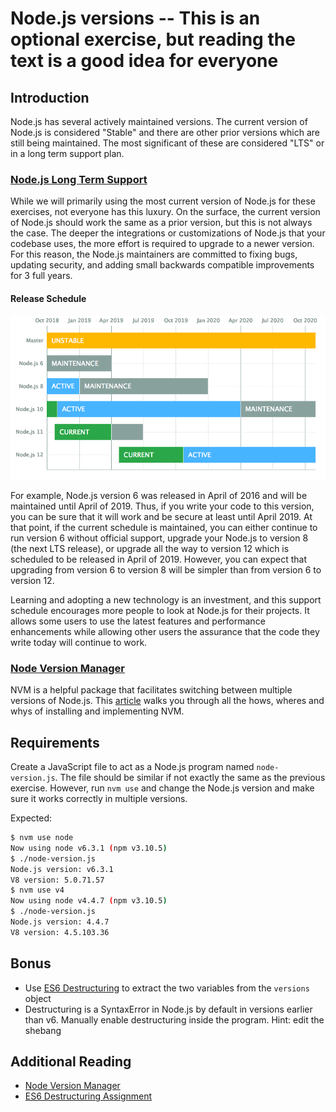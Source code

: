 # Node.js versions -- This is an **optional** exercise, but reading the text is a good idea for everyone

## Introduction
Node.js has several actively maintained versions. The current version of Node.js
is considered "Stable" and there are other prior versions which are still being
maintained. The most significant of these are considered "LTS" or in a long
term support plan.

### [Node.js Long Term Support][lts]

While we will primarily using the most current version of Node.js for these
exercises, not everyone has this luxury. On the surface, the current version of
Node.js should work the same as a prior version, but this is not always the case.
The deeper the integrations or customizations of Node.js that your codebase
uses, the more effort is required to upgrade to a newer version. For this
reason, the Node.js maintainers are committed to fixing bugs, updating security,
and adding small backwards compatible improvements for 3 full years.

#### Release Schedule

![Node.js Release Schedule](https://github.com/nodejs/LTS/raw/master/schedule.png)

For example, Node.js version 6 was released in April of 2016 and will be
maintained until April of 2019. Thus, if you write your code to this version,
you can be sure that it will work and be secure at least until April 2019. At
that point, if the current schedule is maintained, you can either continue to
run version 6 without official support, upgrade your Node.js to version 8 (the
next LTS release), or upgrade all the way to version 12 which is scheduled to be
released in April of 2019. However, you can expect that upgrading from version 6 to
version 8 will be simpler than from version 6 to version 12.

Learning and adopting a new technology is an investment, and this support
schedule encourages more people to look at Node.js for their projects. It allows
some users to use the latest features and performance enhancements while
allowing other users the assurance that the code they write today will continue
to work.

### [Node Version Manager][nvm]

NVM is a helpful package that facilitates switching between multiple versions of Node.js. This [article](https://www.sitepoint.com/quick-tip-multiple-versions-node-nvm/) walks you through all the hows, wheres and whys of installing and implementing NVM.

## Requirements

Create a JavaScript file to act as a Node.js program named `node-version.js`. The file
should be similar if not exactly the same as the previous exercise. However,
run `nvm use` and change the Node.js version and make sure it works correctly in
multiple versions.

Expected:

```bash
$ nvm use node
Now using node v6.3.1 (npm v3.10.5)
$ ./node-version.js
Node.js version: v6.3.1
V8 version: 5.0.71.57
$ nvm use v4
Now using node v4.4.7 (npm v3.10.5)
$ ./node-version.js
Node.js version: 4.4.7
V8 version: 4.5.103.36
```

## Bonus

-   Use [ES6 Destructuring][destructuring] to extract the two variables from the
    `versions` object
-   Destructuring is a SyntaxError in Node.js by default in versions earlier
    than v6. Manually enable destructuring inside the program. Hint: edit the
    shebang

## Additional Reading

-   [Node Version Manager][nvm]
-   [ES6 Destructuring Assignment][destructuring]

[nvm]: https://github.com/creationix/nvm
[destructuring]: https://developer.mozilla.org/en-US/docs/Web/JavaScript/Reference/Operators/Destructuring_assignment
[lts]: https://github.com/nodejs/LTS